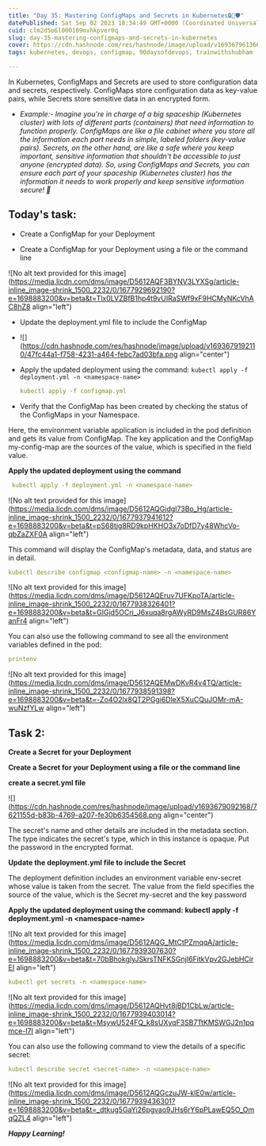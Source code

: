 ```yaml
---
title: "Day 35: Mastering ConfigMaps and Secrets in Kubernetes🔒🔑🛡️"
datePublished: Sat Sep 02 2023 18:34:49 GMT+0000 (Coordinated Universal Time)
cuid: clm2d5o6l000109mvhkpver0q
slug: day-35-mastering-configmaps-and-secrets-in-kubernetes
cover: https://cdn.hashnode.com/res/hashnode/image/upload/v1693679613664/329b08f4-6703-41b0-84c9-9290bf52316d.png
tags: kubernetes, devops, configmap, 90daysofdevops, trainwithshubham

---
```


In Kubernetes, ConfigMaps and Secrets are used to store configuration data and secrets, respectively. ConfigMaps store configuration data as key-value pairs, while Secrets store sensitive data in an encrypted form.

* *Example:- Imagine you're in charge of a big spaceship (Kubernetes cluster) with lots of different parts (containers) that need information to function properly. ConfigMaps are like a file cabinet where you store all the information each part needs in simple, labeled folders (key-value pairs). Secrets, on the other hand, are like a safe where you keep important, sensitive information that shouldn't be accessible to just anyone (encrypted data). So, using ConfigMaps and Secrets, you can ensure each part of your spaceship (Kubernetes cluster) has the information it needs to work properly and keep sensitive information secure! 🚀*
    

## Today's task:

* Create a ConfigMap for your Deployment
    
* Create a ConfigMap for your Deployment using a file or the command line
    

![No alt text provided for this image](https://media.licdn.com/dms/image/D5612AQF3BYNV3LYXSg/article-inline_image-shrink_1500_2232/0/1677929692190?e=1698883200&v=beta&t=Tlx0LVZBfB1hp4t9vUIRaSWf9xF9HCMyNKcVhAC8hZ8 align="left")

* Update the deployment.yml file to include the ConfigMap
    
* ![](https://cdn.hashnode.com/res/hashnode/image/upload/v1693679192110/47fc44a1-f758-4231-a464-febc7ad03bfa.png align="center")
    
* Apply the updated deployment using the command: `kubectl apply -f deployment.yml -n <namespace-name>`
    
    ```yaml
    kubectl apply -f configmap.yml 
    ```
    
* Verify that the ConfigMap has been created by checking the status of the ConfigMaps in your Namespace.
    

Here, the environment variable application is included in the pod definition and gets its value from ConfigMap. The key application and the ConfigMap my-config-map are the sources of the value, which is specified in the field value.

**Apply the updated deployment using the command**

```yaml
 kubectl apply -f deployment.yml -n <namespace-name>
```

![No alt text provided for this image](https://media.licdn.com/dms/image/D5612AQGjdgI73Bo_Hg/article-inline_image-shrink_1500_2232/0/1677937941612?e=1698883200&v=beta&t=pS68tjg8RD9kpHKHO3x7oDfD7y48WhcVo-qbZaZXF0A align="left")

This command will display the ConfigMap's metadata, data, and status are in detail.

```yaml
kubectl describe configmap <configmap-name> -n <namespace-name>
```

![No alt text provided for this image](https://media.licdn.com/dms/image/D5612AQEruv7UFKpoTA/article-inline_image-shrink_1500_2232/0/1677938326401?e=1698883200&v=beta&t=GIGjd5OCri_J6xuqa8rgAWyRD9MsZ4BsGUR86YanFr4 align="left")

You can also use the following command to see all the environment variables defined in the pod:

```yaml
printenv
```

![No alt text provided for this image](https://media.licdn.com/dms/image/D5612AQEMwDKvR4v4TQ/article-inline_image-shrink_1500_2232/0/1677938591398?e=1698883200&v=beta&t=-Zo4O2lx8QT2PGgi6DleX5XuCQuJOMr-mA-wuNzfYLw align="left")

## Task 2:

**Create a Secret for your Deployment**

**Create a Secret for your Deployment using a file or the command line**

**create a secret.yml file**

![](https://cdn.hashnode.com/res/hashnode/image/upload/v1693679092168/7621155d-b83b-4769-a207-fe30b6354568.png align="center")

The secret's name and other details are included in the metadata section. The type indicates the secret's type, which in this instance is opaque. Put the password in the encrypted format.

**Update the deployment.yml file to include the Secret**

The deployment definition includes an environment variable env-secret whose value is taken from the secret. The value from the field specifies the source of the value, which is the Secret my-secret and the key password

**Apply the updated deployment using the command: kubectl apply -f deployment.yml -n &lt;namespace-name&gt;**

![No alt text provided for this image](https://media.licdn.com/dms/image/D5612AQG_MtCtPZmqqA/article-inline_image-shrink_1500_2232/0/1677939307630?e=1698883200&v=beta&t=70bBhokglyJSkrsTNFKSGnjI6FitkVpv2GJebHCirEI align="left")

```yaml
kubectl get secrets -n <namespace-name>
```

![No alt text provided for this image](https://media.licdn.com/dms/image/D5612AQHvt8jBD1CbLw/article-inline_image-shrink_1500_2232/0/1677939403014?e=1698883200&v=beta&t=MsywU524FQ_k8sUXyqF3SB7TtKMSWGJ2n1pqmce-I7I align="left")

You can also use the following command to view the details of a specific secret:

```yaml
kubectl describe secret <secret-name> -n <namespace-name>
```

![No alt text provided for this image](https://media.licdn.com/dms/image/D5612AQGczuJW-klE0w/article-inline_image-shrink_1500_2232/0/1677939436301?e=1698883200&v=beta&t=_dtkug5GaYi26pgvao9JHs6rY6pPLawEQ5O_OmqQZL4 align="left")

***Happy Learning!***